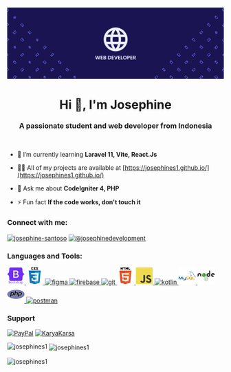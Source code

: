 [![MasterHead](https://github.com/josephines1/josephines1/blob/main/pattern.png)](https://josephines1.github.io)

<h1 align="center">Hi 👋, I'm Josephine</h1>
<h3 align="center">A passionate student and web developer from Indonesia</h3>

</br>

- 🌱 I’m currently learning **Laravel 11, Vite, React.Js**

- 👨‍💻 All of my projects are available at [https://josephines1.github.io/](https://josephines1.github.io/)

- 💬 Ask me about **CodeIgniter 4, PHP**

- ⚡ Fun fact **If the code works, don't touch it**

<h3 align="left">Connect with me:</h3>
<p align="left">
<a href="https://linkedin.com/in/josephine-santoso" target="blank"><img align="center" src="https://raw.githubusercontent.com/rahuldkjain/github-profile-readme-generator/master/src/images/icons/Social/linked-in-alt.svg" alt="josephine-santoso" height="30" width="40" /></a>
<a href="https://medium.com/@josephinedevelopment" target="blank"><img align="center" src="https://raw.githubusercontent.com/rahuldkjain/github-profile-readme-generator/master/src/images/icons/Social/medium.svg" alt="@josephinedevelopment" height="30" width="40" /></a>
</p>

<h3 align="left">Languages and Tools:</h3>
<p align="left"> <a href="https://getbootstrap.com" target="_blank" rel="noreferrer"> <img src="https://raw.githubusercontent.com/devicons/devicon/master/icons/bootstrap/bootstrap-plain-wordmark.svg" alt="bootstrap" width="40" height="40"/> </a> <a href="https://www.w3schools.com/css/" target="_blank" rel="noreferrer"> <img src="https://raw.githubusercontent.com/devicons/devicon/master/icons/css3/css3-original-wordmark.svg" alt="css3" width="40" height="40"/> </a> <a href="https://www.figma.com/" target="_blank" rel="noreferrer"> <img src="https://www.vectorlogo.zone/logos/figma/figma-icon.svg" alt="figma" width="40" height="40"/> </a> <a href="https://firebase.google.com/" target="_blank" rel="noreferrer"> <img src="https://www.vectorlogo.zone/logos/firebase/firebase-icon.svg" alt="firebase" width="40" height="40"/> </a> <a href="https://git-scm.com/" target="_blank" rel="noreferrer"> <img src="https://www.vectorlogo.zone/logos/git-scm/git-scm-icon.svg" alt="git" width="40" height="40"/> </a> <a href="https://www.w3.org/html/" target="_blank" rel="noreferrer"> <img src="https://raw.githubusercontent.com/devicons/devicon/master/icons/html5/html5-original-wordmark.svg" alt="html5" width="40" height="40"/> </a> <a href="https://developer.mozilla.org/en-US/docs/Web/JavaScript" target="_blank" rel="noreferrer"> <img src="https://raw.githubusercontent.com/devicons/devicon/master/icons/javascript/javascript-original.svg" alt="javascript" width="40" height="40"/> </a> <a href="https://kotlinlang.org" target="_blank" rel="noreferrer"> <img src="https://www.vectorlogo.zone/logos/kotlinlang/kotlinlang-icon.svg" alt="kotlin" width="40" height="40"/> </a> <a href="https://www.mysql.com/" target="_blank" rel="noreferrer"> <img src="https://raw.githubusercontent.com/devicons/devicon/master/icons/mysql/mysql-original-wordmark.svg" alt="mysql" width="40" height="40"/> </a> <a href="https://nodejs.org" target="_blank" rel="noreferrer"> <img src="https://raw.githubusercontent.com/devicons/devicon/master/icons/nodejs/nodejs-original-wordmark.svg" alt="nodejs" width="40" height="40"/> </a> <a href="https://www.php.net" target="_blank" rel="noreferrer"> <img src="https://raw.githubusercontent.com/devicons/devicon/master/icons/php/php-original.svg" alt="php" width="40" height="40"/> </a> <a href="https://postman.com" target="_blank" rel="noreferrer"> <img src="https://www.vectorlogo.zone/logos/getpostman/getpostman-icon.svg" alt="postman" width="40" height="40"/> </a> </p>

<h3 align="left">Support</h3>

[![PayPal](https://img.shields.io/badge/PayPal-00457C?style=for-the-badge&logo=paypal&logoColor=white)](https://paypal.me/josephines24)
[![KaryaKarsa](https://image.typedream.com/cdn-cgi/image/width=120,format=auto,fit=scale-down,quality=100/https://api.typedream.com/v0/document/public/07480db4-7b4e-4309-9be2-b4e218db150e/2IGRM5CUZESdabtjezsFTWnWFVR_karyakarsa-logo-white.png?bucket=document)](https://karyakarsa.com/josephines24)

<p><img align="left" src="https://github-readme-stats.vercel.app/api/top-langs?username=josephines1&show_icons=true&locale=en&layout=compact" alt="josephines1" /></p>

<p>&nbsp;<img align="center" src="https://github-readme-stats.vercel.app/api?username=josephines1&show_icons=true&locale=en" alt="josephines1" /></p>

<p><img align="center" src="https://streak-stats.demolab.com/?user=josephines1" alt="josephines1" /></p>
